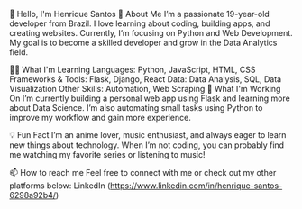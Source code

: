 👋 Hello, I'm Henrique Santos
🚀 About Me
I’m a passionate 19-year-old developer from Brazil. I love learning about coding, building apps, and creating websites. Currently, I’m focusing on Python and Web Development. My goal is to become a skilled developer and grow in the Data Analytics field.

👨‍💻 What I'm Learning
Languages: Python, JavaScript, HTML, CSS
Frameworks & Tools: Flask, Django, React
Data: Data Analysis, SQL, Data Visualization
Other Skills: Automation, Web Scraping
🌱 What I'm Working On
I’m currently building a personal web app using Flask and learning more about Data Science. I’m also automating small tasks using Python to improve my workflow and gain more experience.

💡 Fun Fact
I’m an anime lover, music enthusiast, and always eager to learn new things about technology. When I’m not coding, you can probably find me watching my favorite series or listening to music!

📫 How to reach me
Feel free to connect with me or check out my other platforms below:
LinkedIn (https://www.linkedin.com/in/henrique-santos-6298a92b4/)
